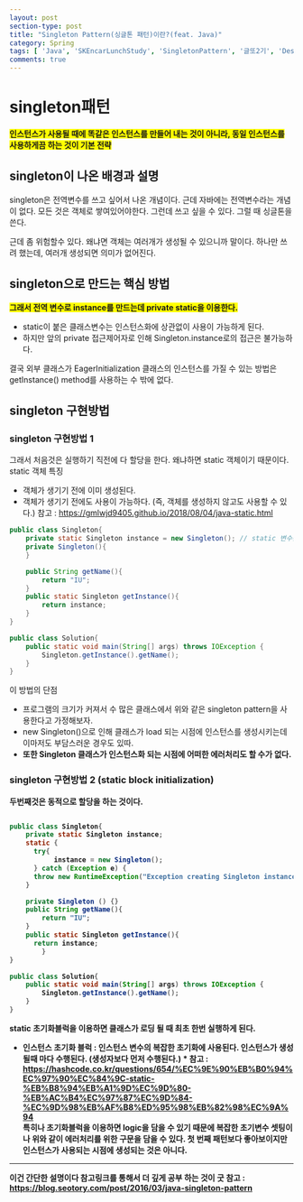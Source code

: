 ```yaml
---
layout: post
section-type: post
title: "Singleton Pattern(싱글톤 패턴)이란?(feat. Java)"
category: Spring
tags: [ 'Java', 'SKEncarLunchStudy', 'SingletonPattern', '글또2기', 'DesignPattern' ]
comments: true
---
```

# singleton패턴
<span style="background-color:yellow"><b>인스턴스가 사용될 때에 똑같은 인스턴스를 만들어 내는 것이 아니라, 동일 인스턴스를 사용하게끔 하는 것이 기본 전략</b></span>


## singleton이 나온 배경과 설명
singleton은 전역변수를 쓰고 싶어서 나온 개념이다.
근데 자바에는 전역변수라는 개념이 없다. 모든 것은 객체로 쌓여있어야한다.
그런데 쓰고 싶을 수 있다. 그럴 때 싱글톤을 쓴다.

근데 좀 위험할수 있다.
왜냐면 객체는 여러개가 생성될 수 있으니까 말이다.
하나만 쓰려 했는데, 여러개 생성되면 의미가 없어진다.


## singleton으로 만드는 핵심 방법
<span style="background-color:yellow"><b>그래서 전역 변수로 instance를 만드는데 private static을 이용한다.</b></span>
- static이 붙은 클래스변수는 인스턴스화에 상관없이 사용이 가능하게 된다.
- 하지만 앞의 private 접근제어자로 인해 Singleton.instance로의 접근은 불가능하다.

결국 외부 클래스가 EagerInitialization 클래스의 인스턴스를 가질 수 있는 방법은 getInstance() method를 사용하는 수 밖에 없다.


## singleton 구현방법
### singleton 구현방법 1
그래서 처음것은 실행하기 직전에 다 할당을 한다.
왜냐하면 static 객체이기 때문이다.
static 객체 특징
- 객체가 생기기 전에 이미 생성된다.
- 객체가 생기기 전에도 사용이 가능하다. (즉, 객체를 생성하지 않고도 사용할 수 있다.)
참고 : https://gmlwjd9405.github.io/2018/08/04/java-static.html  
``` java
public class Singleton{
    private static Singleton instance = new Singleton(); // static 변수는 변수공간을 항상 유지해야 할때 사용
    private Singleton(){
    }

    public String getName(){
        return "IU";
    }
    public static Singleton getInstance(){
        return instance;
    }
}

public class Solution{
    public static void main(String[] args) throws IOException {
        Singleton.getInstance().getName();
    }
}

```

이 방법의 단점
- 프로그램의 크기가 커져서 수 많은 클래스에서 위와 같은 singleton pattern을 사용한다고 가정해보자.
- new Singleton()으로 인해 클래스가 load 되는 시점에 인스턴스를 생성시키는데 이마저도 부담스러운 경우도 있따.
- <b>또한 Singleton 클래스가 인스턴스화 되는 시점에 <b>어떠한 에러처리도 할 수가 없다.</b>


### singleton 구현방법 2 (static block initialization)

두번째것은 동적으로 할당을 하는 것이다.

``` java

public class Singleton{
    private static Singleton instance;
    static {
      try{
           instance = new Singleton();
      } catch (Exception e) {
      throw new RuntimeException("Exception creating Singleton instance.");
    }

    private Singleton () {}
    public String getName(){
        return "IU";
    }
    public static Singleton getInstance(){
      return instance;
		}
}

public class Solution{
    public static void main(String[] args) throws IOException {
        Singleton.getInstance().getName();
    }
}

```

static 초기화블럭을 이용하면 클래스가 로딩 될 때 최초 한번 실행하게 된다.
* 인스턴스 초기화 블럭 : 인스턴스 변수의 복잡한 초기화에 사용된다. 인스턴스가 생성될때 마다 수행된다. (생성자보다 먼저 수행된다.) *
참고 : https://hashcode.co.kr/questions/654/%EC%9E%90%EB%B0%94%EC%97%90%EC%84%9C-static-%EB%B8%94%EB%A1%9D%EC%9D%80-%EB%AC%B4%EC%97%87%EC%9D%84-%EC%9D%98%EB%AF%B8%ED%95%98%EB%82%98%EC%9A%94  
특히나 초기화블럭을 이용하면 logic을 담을 수 있기 때문에 복잡한 초기변수 셋팅이나 위와 같이 에러처리를 위한 구문을 담을 수 있다.
첫 번째 패턴보다 좋아보이지만 인스턴스가 사용되는 시점에 생성되는 것은 아니다.

---
이건 간단한 설명이다
참고링크를 통해서 더 깊게 공부 하는 것이 굿
참고 : https://blog.seotory.com/post/2016/03/java-singleton-pattern
